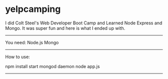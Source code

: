 # yelpcamping
I did Colt Steel's Web Developer Boot Camp and 
Learned Node Express and Mongo. It was super fun 
and here is what I ended up with.
__________________________________________
You need:
Node.js
Mongo
__________________________________________
How to use:

npm install
start mongod daemon
node app.js

__________________________________________
